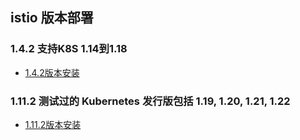 ##  istio 版本部署
### 1.4.2  支持K8S 1.14到1.18
* [1.4.2版本安装](./CHANGELOG-1.4.2.md)
### 1.11.2 测试过的 Kubernetes 发行版包括 1.19, 1.20, 1.21, 1.22
* [1.11.2版本安装](./CHANGELOG-1.11.2.md)

